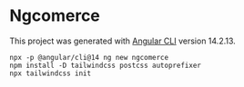 # Ngcomerce

This project was generated with [Angular CLI](https://github.com/angular/angular-cli) version 14.2.13.

```
npx -p @angular/cli@14 ng new ngcomerce
npm install -D tailwindcss postcss autoprefixer
npx tailwindcss init
```
